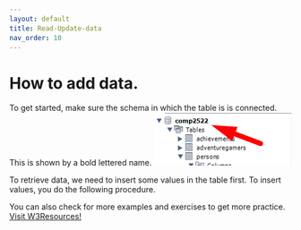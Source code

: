 ```yaml
---
layout: default
title: Read-Update-data
nav_order: 10
---
```



# How to add data.

To get started, make sure the schema in which the table is is connected. This is shown by a bold lettered name. 
![Connected schema](https://github.com/vasshorin/VPD-Comm/blob/Gh-pages/assets/images/add1.png?raw=true)

To retrieve data, we need to insert some values in the table first. To insert values, you do the following procedure. 



You can also check for more examples and exercises to get more practice. 
[Visit W3Resources!](https://www.w3schools.com/mysql/mysql_insert.asp)

